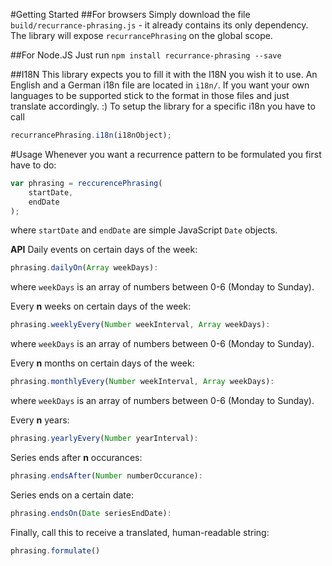 #Getting Started
##For browsers
Simply download the file `build/recurrance-phrasing.js` - it already contains its only dependency.
The library will expose `recurrancePhrasing` on the global scope.

##For Node.JS
Just run
```npm install recurrance-phrasing --save```

##I18N
This library expects you to fill it with the I18N you wish it to use. An English and a German i18n file are located in `i18n/`. If you want your own languages to be supported stick to the format in those files and just translate accordingly. :)
To setup the library for a specific i18n you have to call

```javascript
recurrancePhrasing.i18n(i18nObject);
```

#Usage
Whenever you want a recurrence pattern to be formulated you first have to do:

```javascript
var phrasing = reccurencePhrasing(
    startDate,
    endDate
);
```

where `startDate` and `endDate` are simple JavaScript `Date` objects.

**API**
Daily events on certain days of the week:
```javascript
phrasing.dailyOn(Array weekDays):
```
where `weekDays` is an array of numbers between 0-6 (Monday to Sunday).

Every **n** weeks on certain days of the week:
```javascript
phrasing.weeklyEvery(Number weekInterval, Array weekDays):
```
where `weekDays` is an array of numbers between 0-6 (Monday to Sunday).

Every **n** months on certain days of the week:
```javascript
phrasing.monthlyEvery(Number weekInterval, Array weekDays):
```
where `weekDays` is an array of numbers between 0-6 (Monday to Sunday).

Every **n** years:
```javascript
phrasing.yearlyEvery(Number yearInterval):
```

Series ends after **n** occurances:
```javascript
phrasing.endsAfter(Number numberOccurance):
```

Series ends on a certain date:
```javascript
phrasing.endsOn(Date seriesEndDate):
```

Finally, call this to receive a translated, human-readable string:
```javascript
phrasing.formulate()
```
